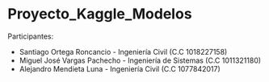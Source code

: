 # Proyecto_Kaggle_Modelos
Participantes:
- Santiago Ortega Roncancio - Ingeniería Civil (C.C 1018227158)
- Miguel José Vargas Pachecho - Ingeniería de Sistemas (C.C 1011321180)
- Alejandro Mendieta Luna - Ingeniería Civil (C.C 1077842017)
